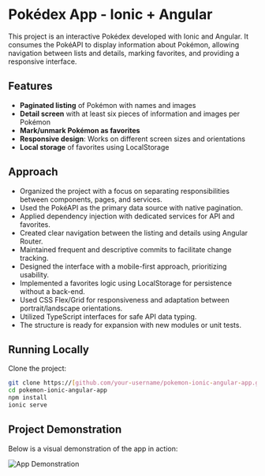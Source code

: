 # Pokédex App - Ionic + Angular

This project is an interactive Pokédex developed with Ionic and Angular. It consumes the PokéAPI to display information about Pokémon, allowing navigation between lists and details, marking favorites, and providing a responsive interface.

## Features

- **Paginated listing** of Pokémon with names and images
- **Detail screen** with at least six pieces of information and images per Pokémon
- **Mark/unmark Pokémon as favorites**
- **Responsive design**: Works on different screen sizes and orientations
- **Local storage** of favorites using LocalStorage

## Approach

- Organized the project with a focus on separating responsibilities between components, pages, and services.
- Used the PokéAPI as the primary data source with native pagination.
- Applied dependency injection with dedicated services for API and favorites.
- Created clear navigation between the listing and details using Angular Router.
- Maintained frequent and descriptive commits to facilitate change tracking.
- Designed the interface with a mobile-first approach, prioritizing usability.
- Implemented a favorites logic using LocalStorage for persistence without a back-end.
- Used CSS Flex/Grid for responsiveness and adaptation between portrait/landscape orientations.
- Utilized TypeScript interfaces for safe API data typing.
- The structure is ready for expansion with new modules or unit tests.

## Running Locally

Clone the project:

```bash
git clone https://[github.com/your-username/pokemon-ionic-angular-app.git](https://github.com/viniciusjuste/pokeapi-ionic-angular)
cd pokemon-ionic-angular-app
npm install
ionic serve
```

## Project Demonstration

Below is a visual demonstration of the app in action:

![App Demonstration](assets/gifs/demo.gif)

